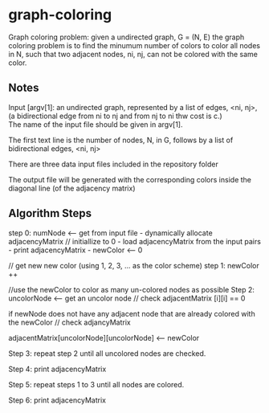 # graph-coloring

  Graph coloring problem:  given a undirected graph, G = (N, E)
	the graph coloring problem is to find the minumum number of colors to color all nodes in N, 
	such that two adjacent nodes, ni, nj, can not be colored with the same color.  
	
## Notes

   Input [argv[1]: an undirected graph, represented by a list of edges, <ni, nj>, 
   (a bidirectional edge from ni to nj and from nj to ni thw cost is c.)  
   The name of the input file should be given in argv[1].

The first text line is the number of nodes, N, in G, follows by a list of bidirectional edges, <ni, nj>

There are three data input files included in the repository folder

The output file will be generated with the corresponding colors inside the diagonal line (of the adjacency matrix)

## Algorithm Steps

step 0: numNode <-- get from input file
	  - dynamically allocate adjacencyMatrix // initiallize to 0
	  - load adjacencyMatrix from the input pairs
 	  - print adjacencyMatrix
	  - newColor <-- 0
	 
// get new new color (using 1, 2, 3, ... as the color scheme)
step 1: newColor ++
	
//use the newColor to color as many un-colored nodes as possible 
Step 2: uncolorNode <-- get an uncolor node // check adjacentMatrix [i][i] == 0 

if newNode does not have any adjacent node that are already colored with the newColor // check adjancyMatrix

adjacentMatrix[uncolorNode][uncolorNode] <-- newColor

Step 3: repeat step 2 until all uncolored nodes are checked.

Step 4: print adjacencyMatrix 

Step 5: repeat steps 1 to 3 until all nodes are colored.

Step 6: print adjacencyMatrix 
